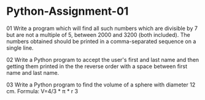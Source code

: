 # Python-Assignment-01

01 Write a program which will find all such numbers which are divisible by 7 but are not a multiple of 5, between 2000 and 3200 (both included). The numbers obtained should be printed in a comma-separated sequence on a single line.

02 Write a Python program to accept the user's first and last name and then getting them printed in the the reverse order with a space between first name and last name.

03 Write a Python program to find the volume of a sphere with diameter 12 cm. Formula: V=4/3 * π * r 3
